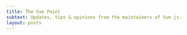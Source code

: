 ```yaml
---
title: The Vue Point
subtext: Updates, tips & opinions from the maintainers of Vue.js.
layout: posts
---
```

